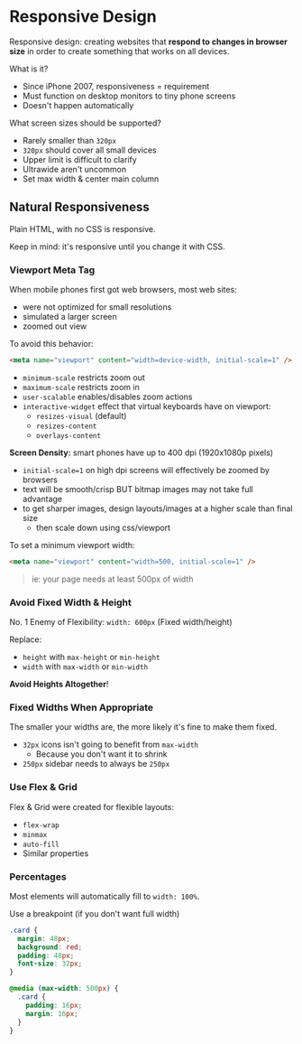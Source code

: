# Responsive Design

Responsive design: creating websites that **respond to changes in browser size** in order to create something that works on all devices.

What is it?

- Since iPhone 2007, responsiveness = requirement
- Must function on desktop monitors to tiny phone screens
- Doesn't happen automatically

What screen sizes should be supported?

- Rarely smaller than `320px`
- `320px` should cover all small devices
- Upper limit is difficult to clarify
- Ultrawide aren't uncommon
- Set max width & center main column

## Natural Responsiveness

Plain HTML, with no CSS is responsive.

Keep in mind: it's responsive until you change it with CSS.

### Viewport Meta Tag

When mobile phones first got web browsers, most web sites:

- were not optimized for small resolutions
- simulated a larger screen
- zoomed out view

To avoid this behavior:

```html
<meta name="viewport" content="width=device-width, initial-scale=1" />
```

- `minimum-scale` restricts zoom out
- `maximum-scale` restricts zoom in
- `user-scalable` enables/disables zoom actions
- `interactive-widget` effect that virtual keyboards have on viewport:
  - `resizes-visual` (default)
  - `resizes-content`
  - `overlays-content`

**Screen Density:** smart phones have up to 400 dpi (1920x1080p pixels)

- `initial-scale=1` on high dpi screens will effectively be zoomed by browsers
- text will be smooth/crisp BUT bitmap images may not take full advantage
- to get sharper images, design layouts/images at a higher scale than final size
  - then scale down using css/viewport

To set a minimum viewport width:

```html
<meta name="viewport" content="width=500, initial-scale=1" />
```

> ie: your page needs at least 500px of width

### Avoid Fixed Width & Height

No. 1 Enemy of Flexibility: `width: 600px` (Fixed width/height)

Replace:

- `height` with `max-height` or `min-height`
- `width` with `max-width` or `min-width`

**Avoid Heights Altogether**!

### Fixed Widths When Appropriate

The smaller your widths are, the more likely it's fine to make them fixed.

- `32px` icons isn't going to benefit from `max-width`
  - Because you don't want it to shrink
- `250px` sidebar needs to always be `250px`

### Use Flex & Grid

Flex & Grid were created for flexible layouts:

- `flex-wrap`
- `minmax`
- `auto-fill`
- Similar properties

### Percentages

Most elements will automatically fill to `width: 100%`.

Use a breakpoint (if you don't want full width)

```css
.card {
  margin: 48px;
  background: red;
  padding: 48px;
  font-size: 32px;
}

@media (max-width: 500px) {
  .card {
    padding: 16px;
    margin: 16px;
  }
}
```
